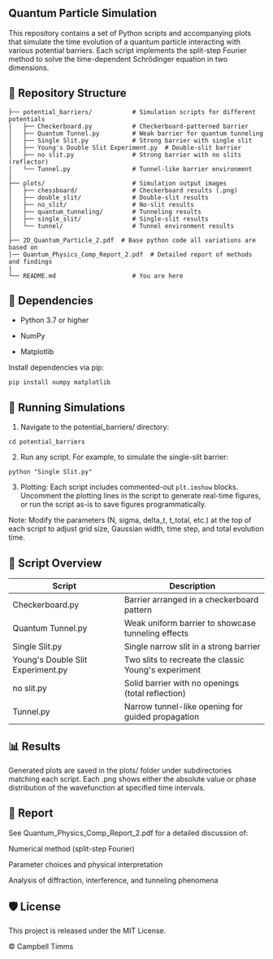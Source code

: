 ## Quantum Particle Simulation

This repository contains a set of Python scripts and accompanying plots that simulate the time evolution of a quantum particle interacting with various potential barriers. Each script implements the split-step Fourier method to solve the time-dependent Schrödinger equation in two dimensions.

## 📂 Repository Structure
```
├── potential_barriers/           # Simulation scripts for different potentials
│   ├── Checkerboard.py           # Checkerboard-patterned barrier
│   ├── Quantum Tunnel.py         # Weak barrier for quantum tunneling
│   ├── Single Slit.py            # Strong barrier with single slit
│   ├── Young's Double Slit Experiment.py  # Double-slit barrier
│   ├── no slit.py                # Strong barrier with no slits (reflector)
│   └── Tunnel.py                 # Tunnel-like barrier environment
│
├── plots/                        # Simulation output images
│   ├── chessboard/               # Checkerboard results (.png)
│   ├── double_slit/              # Double-slit results
│   ├── no_slit/                  # No-slit results
│   ├── quantum_tunneling/        # Tunneling results
│   ├── single_slit/              # Single-slit results
│   └── tunnel/                   # Tunnel environment results
│
├── 2D_Quantum_Particle_2.pdf  # Base python code all variations are based on
│── Quantum_Physics_Comp_Report_2.pdf  # Detailed report of methods and findings
|
└── README.md                     # You are here
```
## 🧩 Dependencies

- Python 3.7 or higher

- NumPy

- Matplotlib

Install dependencies via pip:
```
pip install numpy matplotlib
```
## 🚀 Running Simulations

1. Navigate to the potential_barriers/ directory:
```
cd potential_barriers
```
2. Run any script. For example, to simulate the single-slit barrier:
```
python "Single Slit.py"
```
3. Plotting: Each script includes commented-out `plt.imshow` blocks. Uncomment the plotting lines in the script to generate real-time figures, or run the script as-is to save figures programmatically.

Note: Modify the parameters (N, sigma, delta_t, t_total, etc.) at the top of each script to adjust grid size, Gaussian width, time step, and total evolution time.

## 📐 Script Overview

| Script                          | Description                                               |
|---------------------------------|-----------------------------------------------------------|
| Checkerboard.py                 | Barrier arranged in a checkerboard pattern               |
| Quantum Tunnel.py               | Weak uniform barrier to showcase tunneling effects       |
| Single Slit.py                  | Single narrow slit in a strong barrier                   |
| Young's Double Slit Experiment.py | Two slits to recreate the classic Young's experiment       |
| no slit.py                      | Solid barrier with no openings (total reflection)        |
| Tunnel.py                       | Narrow tunnel-like opening for guided propagation        |


## 📊 Results

Generated plots are saved in the plots/ folder under subdirectories matching each script. Each .png shows either the absolute value or phase distribution of the wavefunction at specified time intervals.

## 📝 Report

See Quantum_Physics_Comp_Report_2.pdf for a detailed discussion of:

Numerical method (split-step Fourier)

Parameter choices and physical interpretation

Analysis of diffraction, interference, and tunneling phenomena

## 🛡 License

This project is released under the MIT License.

© Campbell Timms
